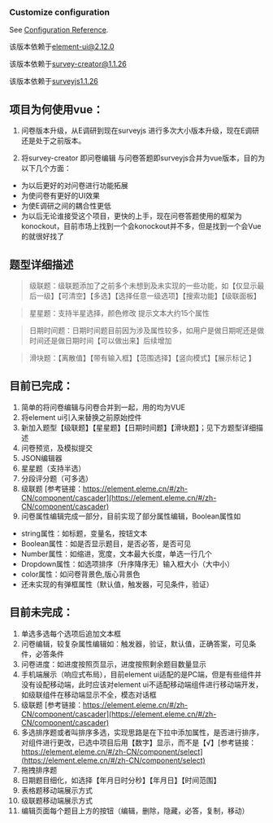 
### Customize configuration
See [Configuration Reference](https://cli.vuejs.org/config/).

该版本依赖于[element-ui@2.12.0](https://element.eleme.cn/#/zh-CN)

该版本依赖于[survey-creator@1.1.26](https://github.com/surveyjs/survey-creator)

该版本依赖于[surveyjs1.1.26](https://github.com/surveyjs/survey-library)

## 项目为何使用vue：
1. 问卷版本升级，从E调研到现在surveyjs 进行多次大小版本升级，现在E调研还是处于之前版本。

2. 将survey-creator 即问卷编辑 与问卷答题即surveyjs合并为vue版本，目的为以下几个方面：
  - 为以后更好的对问卷进行功能拓展
  - 为使问卷有更好的UI效果
  - 为使E调研之间的耦合性更低
  - 为以后无论谁接受这个项目，更快的上手，现在问卷答题使用的框架为konockout，目前市场上找到一个会konockout并不多，但是找到一个会Vue的就很好找了



## 题型详细描述

> 级联题：级联题添加了之前多个未想到及未实现的一些功能，如【仅显示最后一级】【可清空】【多选】【选择任意一级选项】【搜索功能】【级联面板】

> 星星题：支持半星选择，颜色修改 提示文本大约15个属性

> 日期时间题：日期时间题目前因为涉及属性较多，如用户是做日期呢还是做时间还是做日期时间【可以做出来】后续增加

> 滑块题：【离散值】【带有输入框】【范围选择】【竖向模式】【展示标记  】

## 目前已完成：
  1. 简单的将问卷编辑与问卷合并到一起，用的均为VUE
  2. 将element ui引入来替换之前原始控件
  3. 新加入题型【级联题】【星星题】【日期时间题】【滑块题】；见下方题型详细描述
  4. 问卷预览，及模拟提交
  5. JSON编辑器
  6. 星星题（支持半选）
  7. 分段评分题（可多选）
  8. 级联题 [参考链接：https://element.eleme.cn/#/zh-CN/component/cascader](https://element.eleme.cn/#/zh-CN/component/cascader)
  9. 问卷属性编辑完成一部分，目前实现了部分属性编辑，Boolean属性如
- string属性：如标题，变量名，按钮文本
- Boolean属性：如是否显示题目，是否必答，是否可见
- Number属性：如缩进，宽度，文本最大长度，单选一行几个
- Dropdown属性：如选项排序（升序降序无）输入框大小（大中小）
- color属性：如问卷背景色,版心背景色
- 还未实现的有弹框属性（默认值，触发器，可见条件，验证）

## 目前未完成：
  1. 单选多选每个选项后追加文本框
  2. 问卷编辑，较复杂属性编辑如：触发器，验证，默认值，正确答案，可见条件，必答条件
  3. 问卷进度：如进度按照页显示，进度按照剩余题目数量显示
  4. 手机端展示（响应式布局），目前element ui适配的是PC端，但是有些组件并没有设配移动端，此时应该对element ui不适配移动端组件进行移动端开发，如级联组件在移动端显示不全，模态对话框
  5. 级联题 [参考链接：https://element.eleme.cn/#/zh-CN/component/cascader](https://element.eleme.cn/#/zh-CN/component/cascader)
  6. 多选排序题或者叫排序多选，实现思路是在下拉中添加属性，是否进行排序，对组件进行更改，已选中项目后用【数字】显示，而不是【√】[参考链接：https://element.eleme.cn/#/zh-CN/component/select](https://element.eleme.cn/#/zh-CN/component/select)
   7. 拖拽排序题
   8. 日期题目细化，如选择【年月日时分秒】【年月日】【时间范围】
   9. 表格题移动端展示方式
   10. 级联题移动端展示方式
   11. 编辑页面每个题目上方的按钮（编辑，删除，隐藏，必答，复制，移动）
